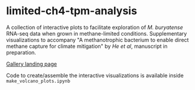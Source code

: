 # limited-ch4-tpm-analysis
A collection of interactive plots to facilitate exploration of _M. buryatense_ RNA-seq data when grown in methane-limited conditions. Supplementary visualizations to accompany "A methanotrophic bacterium to enable direct methane capture for climate mitigation" by _He et al_, manuscript in preparation.

[Gallery landing page](https://erinhwilson.github.io/limited-ch4-tpm-analysis/)

Code to create/assemble the interactive visualizations is available inside `make_volcano_plots.ipynb`
